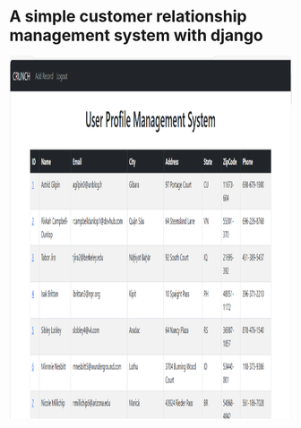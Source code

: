 # A simple customer relationship management system with django

<img src="home_page.png" width="1307" height="649" alt="home page">